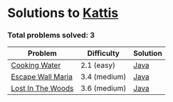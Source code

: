 # Solutions to [Kattis](https://open.kattis.com/problems)

### Total problems solved: **3**

| Problem | Difficulty | Solution |
| ------- | ---------- | -------- |
|[Cooking Water](https://open.kattis.com/problems/cookingwater)| 2.1 (easy) |[Java](CookingWater/CookingWater.java)|
|[Escape Wall Maria](https://open.kattis.com/problems/escapewallmaria)| 3.4 (medium) |[Java](EscapeWallMaria/EscapeWallMaria.java)|
|[Lost In The Woods](https://open.kattis.com/problems/lostinthewoods)| 3.6 (medium) |[Java](LostInTheWoods/LostInTheWoods.java)|
